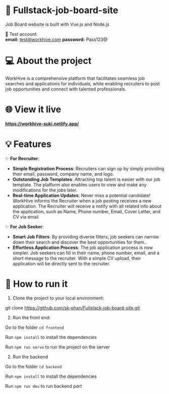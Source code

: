 # :briefcase: Fullstack-job-board-site
Job Board website is built with Vue.js and Node.js

🧪 Test account:  
**email:** test@workhive.com 
**password:** Pass123@

# :computer: About the project
WorkHive is a comprehensive platform that facilitates seamless job searches and applications for individuals, while enabling recruiters to post job opportunities and connect with talented professionals.

# :globe_with_meridians: View it live
**https://workhive-suki.netlify.app/**

# :bulb: Features
:sparkles: **For Recruiter**:
   - **Simple Registration Process**: Recruiters can sign up by simply providing their email, password, company name, and logo.
   - **Outstanding Job Templates**: Attracting top talent is easier with our job template. The platform also enables users to view and make any modifications for the jobs later.
   - **Real-time Application Updates**: Never miss a potential candidate! WorkHive informs the Recruiter when a job posting receives a new application. The Recruiter will receive a notify with all related info about the application, such as Name, Phone number, Email, Cover Letter, and CV via email

:sparkles: **For Job Seeker**:
   - **Smart Job Filters**: By providing diverse filters, job seekers can narrow down their search and discover the best opportunities for them..
   - **Effortless Application Process**: The job application process is now simpler. Job seekers can fill in their name, phone number, email, and a short message to the recruiter. With a simple CV upload, their application will be directly sent to the recruiter.

 
# :wrench: How to run it
1. Clone the project to your local environment:

git clone https://github.com/sk-phan/Fullstack-job-board-site.git

2. Run the front end:

Go to the folder `cd frontend`

Run `npm install` to install the dependencies

Run `npm run serve` to run the project on the server

2. Run the backend
   
Go to the folder `cd backend`

Run `npm install` to install the dependencies

Run `npm run dev` to run backend port
   
 
 
